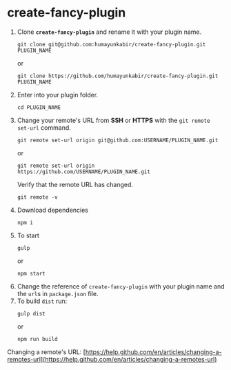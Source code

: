 # create-fancy-plugin

1. Clone **`create-fancy-plugin`** and rename it with your plugin name.
    ```
    git clone git@github.com:humayunkabir/create-fancy-plugin.git PLUGIN_NAME
    ```
    or
    ```
    git clone https://github.com/humayunkabir/create-fancy-plugin.git PLUGIN_NAME
    ```
2.  Enter into your plugin folder.
    ```
    cd PLUGIN_NAME
    ```
3. Change your remote's URL from **SSH** or **HTTPS** with the `git remote set-url` command.
    ```
    git remote set-url origin git@github.com:USERNAME/PLUGIN_NAME.git
    ```
    or
    ```
    git remote set-url origin https://github.com/USERNAME/PLUGIN_NAME.git
    ```
    Verify that the remote URL has changed.
    ```
    git remote -v
    ```
4. Download dependencies 
    ```
    npm i
    ```
5. To start
    ```
    gulp
    ```
    or
    ```
    npm start
    ```
6. Change the reference of `create-fancy-plugin` with your plugin name and the `url`s in `package.json` file.
7. To build `dist` run:
    ```
    gulp dist
    ```
    or
    ```
    npm run build
    ```

Changing a remote's URL: [https://help.github.com/en/articles/changing-a-remotes-url](https://help.github.com/en/articles/changing-a-remotes-url)
